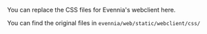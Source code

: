 You can replace the CSS files for Evennia's webclient here.

You can find the original files in `evennia/web/static/webclient/css/`
